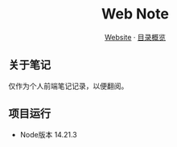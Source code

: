 <h1 align="center">Web Note</h1>

<p align="center">
  <a href="https://shijiechn.github.io/front-end-note/">Website</a> ·
  <a href="https://github.com/SHIJIECHN/front-end-note/tree/master/docs">目录概览</a>
</p>

## 关于笔记

仅作为个人前端笔记记录，以便翻阅。


## 项目运行

- Node版本 14.21.3